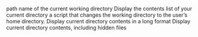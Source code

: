 path name of the current working directory
Display the contents list of your current directory
a script that changes the working directory to the user’s home directory.
Display current directory contents in a long format
Display current directory contents, including hidden files

